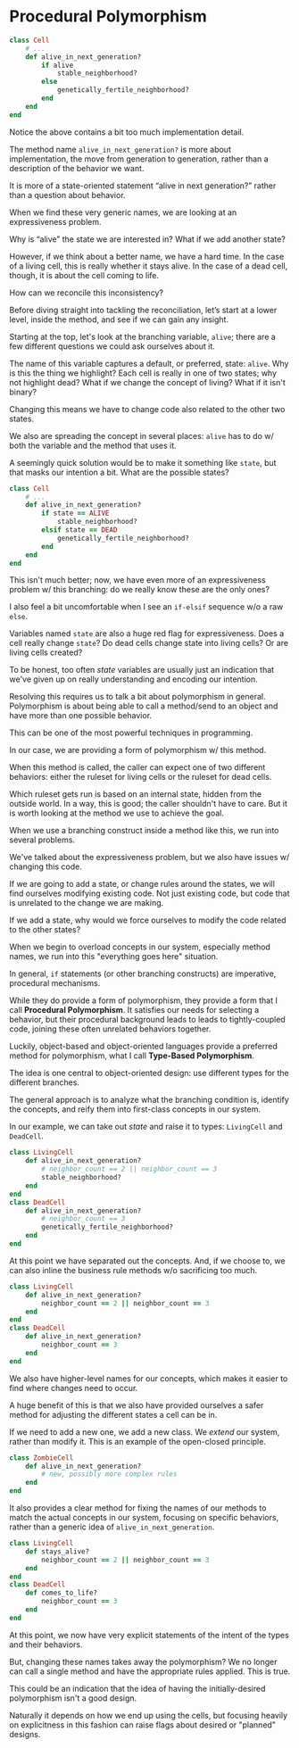 # Procedural Polymorphism

```rb
class Cell
    # ...
    def alive_in_next_generation?
        if alive
            stable_neighborhood?
        else
            genetically_fertile_neighborhood?
        end
    end
end
```

Notice the above contains a bit too much implementation detail.

The method name `alive_in_next_generation?` is more about implementation, the move from generation to generation, rather than a
description of the behavior we want.

It is more of a state-oriented statement “alive in next generation?” rather than a question about behavior.

When we find these very generic names, we are looking at an expressiveness problem.

Why is “alive” the state we are interested in? What if we add another state?

However, if we think about a better name, we have a hard time. In the case of a living cell, this is really whether it stays alive. In the case of a dead cell, though, it is about the cell coming to life.

How can we reconcile this inconsistency?

Before diving straight into tackling the reconciliation, let’s start at a lower level, inside the method, and see if we can gain any insight.

Starting at the top, let's look at the branching variable, `alive`; there are a few different questions we could ask ourselves about it.

The name of this variable captures a default, or preferred, state: `alive`. Why is this the thing we highlight? Each cell is really in one of two states; why not highlight dead? What if we change the concept of living? What if it isn't binary?

Changing this means we have to change code also related to the other two states.

We also are spreading the concept in several places: `alive` has to do w/ both the variable and the method that uses it.

A seemingly quick solution would be to make it something like `state`, but that masks our intention a bit. What are the possible states?

```rb
class Cell
    # ...
    def alive_in_next_generation?
        if state == ALIVE
            stable_neighborhood?
        elsif state == DEAD
            genetically_fertile_neighborhood?
        end
    end
end
```

This isn't much better; now, we have even more of an expressiveness problem w/ this branching: do we really know these are the only ones?

I also feel a bit uncomfortable when I see an `if-elsif` sequence w/o a raw `else`.

Variables named `state` are also a huge red flag for expressiveness. Does a cell really change `state`? Do dead cells change state into living cells? Or are living cells created?

To be honest, too often *state* variables are usually just an indication that we've given up on really understanding and encoding our intention.

Resolving this requires us to talk a bit about polymorphism in general. Polymorphism is about being able to call a method/send to an object and have more than one possible behavior.

This can be one of the most powerful techniques in programming.

In our case, we are providing a form of polymorphism w/ this method. 

When this method is called, the caller can expect one of two different behaviors: either the ruleset for living cells or the ruleset for dead cells.

Which ruleset gets run is based on an internal state, hidden from the outside world. In a way, this is good; the caller shouldn't have to care. But it is worth looking at the method we use to achieve the goal.

When we use a branching construct inside a method like this, we run into several problems. 

We've talked about the expressiveness problem, but we also have issues w/ changing this code.

If we are going to add a state, or change rules around the states, we will find ourselves modifying existing code. Not just existing code, but code that is unrelated to the change we are making.

If we add a state, why would we force ourselves to modify the code related to the other states?

When we begin to overload concepts in our system, especially method names, we run into this "everything goes here" situation.

In general, `if` statements (or other branching constructs) are imperative, procedural mechanisms.

While they do provide a form of polymorphism, they provide a form that I call **Procedural Polymorphism**. It satisfies our needs for selecting a behavior, but their procedural background leads to leads to tightly-coupled code, joining these often unrelated behaviors together.

Luckily, object-based and object-oriented languages provide a preferred method for polymorphism, what I call **Type-Based Polymorphism**.

The idea is one central to object-oriented design: use different types for the different branches.

The general approach is to analyze what the branching condition is, identify the concepts, and reify them into first-class concepts in our system.

In our example, we can take out *state* and raise it to types: `LivingCell` and `DeadCell`.

```rb
class LivingCell
    def alive_in_next_generation?
        # neighbor_count == 2 || neighbor_count == 3
        stable_neighborhood?
    end
end
class DeadCell
    def alive_in_next_generation?
        # neighbor_count == 3
        genetically_fertile_neighborhood?
    end
end
```

At this point we have separated out the concepts. And, if we choose to, we can also inline the business rule methods w/o sacrificing too much.

```rb
class LivingCell
    def alive_in_next_generation?
        neighbor_count == 2 || neighbor_count == 3
    end
end
class DeadCell
    def alive_in_next_generation?
        neighbor_count == 3
    end
end
```

We also have higher-level names for our concepts, which makes it easier to find where changes need to occur.

A huge benefit of this is that we also have provided ourselves a safer method for adjusting the different states a cell can be in.

If we need to add a new one, we add a new class. We *extend* our system, rather than modify it. This is an example of the open-closed principle.

```rb
class ZombieCell
    def alive_in_next_generation?
        # new, possibly more complex rules
    end
end
```

It also provides a clear method for fixing the names of our methods to match the actual concepts in our system, focusing on specific behaviors, rather than a generic idea of `alive_in_next_generation`.

```rb
class LivingCell
    def stays_alive?
        neighbor_count == 2 || neighbor_count == 3
    end
end
class DeadCell
    def comes_to_life?
        neighbor_count == 3
    end
end
```

At this point, we now have very explicit statements of the intent of the types and their behaviors. 

But, changing these names takes away the polymorphism? We no longer can call a single method and have the appropriate rules applied. This is true.

This could be an indication that the idea of having the initially-desired polymorphism isn't a good design.

Naturally it depends on how we end up using the cells, but focusing heavily on explicitness in this fashion can raise flags about desired or "planned" designs.
